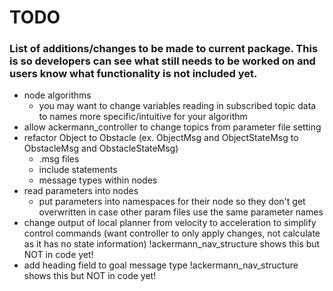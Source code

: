 # TODO
### List of additions/changes to be made to current package. This is so developers can see what still needs to be worked on and users know what functionality is not included yet.
- node algorithms
  - you may want to change variables reading in subscribed topic data to names more specific/intuitive for your algorithm
- allow ackermann_controller to change topics from parameter file setting
- refactor Object to Obstacle (ex. ObjectMsg and ObjectStateMsg to ObstacleMsg and ObstacleStateMsg)
  - .msg files
  - include statements
  - message types within nodes
- read parameters into nodes
  - put parameters into namespaces for their node so they don't get overwritten in case other param files use the same parameter names
- change output of local planner from velocity to acceleration to simplify control commands (want controller to only apply changes, not calculate as it has no state information) !ackermann_nav_structure shows this but NOT in code yet!
- add heading field to goal message type !ackermann_nav_structure shows this but NOT in code yet!
